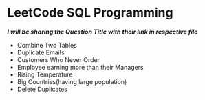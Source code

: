 # LeetCode SQL Programming
***I will be sharing the Question Title with their link in respective file***

* Combine Two Tables
* Duplicate Emails
* Customers Who Never Order
* Employee earning more than their Managers
* Rising Temperature
* Big Countries(having large population)
* Delete Duplicates



